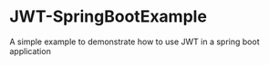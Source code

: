 # JWT-SpringBootExample
A simple example to demonstrate how to use JWT in a spring boot application
